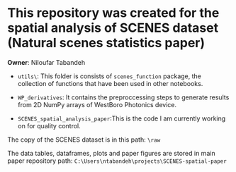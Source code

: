 # This repository was created for the spatial analysis of SCENES dataset (Natural scenes statistics paper)

**Owner**: Niloufar Tabandeh

  - `utils\`: This folder is consists of `scenes_function` package, the collection of functions that have been used in other notebooks.

  - `WP_derivatives`: It contains the preproccessing steps to generate results from 2D NumPy arrays of WestBoro Photonics device.
  - `SCENES_spatial_analysis_paper`:This is the code I am currently working on for quality control.
  
 The copy of the SCENES dataset is in this path: `\raw`
 
 The data tables, dataframes, plots and paper figures are stored in main paper repository path: `C:\Users\ntabandeh\projects\SCENES-spatial-paper`


